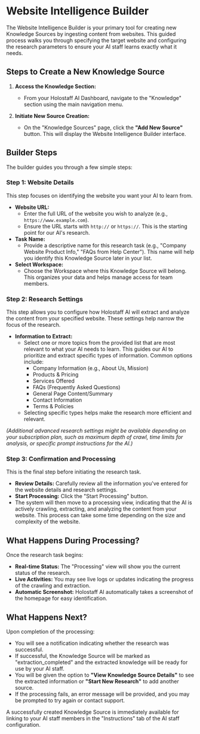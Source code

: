 # Website Intelligence Builder

The Website Intelligence Builder is your primary tool for creating new Knowledge Sources by ingesting content from websites. This guided process walks you through specifying the target website and configuring the research parameters to ensure your AI staff learns exactly what it needs.

## Steps to Create a New Knowledge Source

1.  **Access the Knowledge Section:**
    *   From your Holostaff AI Dashboard, navigate to the "Knowledge" section using the main navigation menu.

2.  **Initiate New Source Creation:**
    *   On the "Knowledge Sources" page, click the **"Add New Source"** button. This will display the Website Intelligence Builder interface.

## Builder Steps

The builder guides you through a few simple steps:

### Step 1: Website Details

This step focuses on identifying the website you want your AI to learn from.

*   **Website URL:**
    *   Enter the full URL of the website you wish to analyze (e.g., `https://www.example.com`).
    *   Ensure the URL starts with `http://` or `https://`. This is the starting point for our AI's research.
*   **Task Name:**
    *   Provide a descriptive name for this research task (e.g., "Company Website Product Info," "FAQs from Help Center"). This name will help you identify this Knowledge Source later in your list.
*   **Select Workspace:**
    *   Choose the Workspace where this Knowledge Source will belong. This organizes your data and helps manage access for team members.

### Step 2: Research Settings

This step allows you to configure how Holostaff AI will extract and analyze the content from your specified website. These settings help narrow the focus of the research.

*   **Information to Extract:**
    *   Select one or more topics from the provided list that are most relevant to what your AI needs to learn. This guides our AI to prioritize and extract specific types of information. Common options include:
        *   Company Information (e.g., About Us, Mission)
        *   Products & Pricing
        *   Services Offered
        *   FAQs (Frequently Asked Questions)
        *   General Page Content/Summary
        *   Contact Information
        *   Terms & Policies
    *   Selecting specific types helps make the research more efficient and relevant.

*(Additional advanced research settings might be available depending on your subscription plan, such as maximum depth of crawl, time limits for analysis, or specific prompt instructions for the AI.)*

### Step 3: Confirmation and Processing

This is the final step before initiating the research task.

*   **Review Details:** Carefully review all the information you've entered for the website details and research settings.
*   **Start Processing:** Click the "Start Processing" button.
*   The system will then move to a processing view, indicating that the AI is actively crawling, extracting, and analyzing the content from your website. This process can take some time depending on the size and complexity of the website.

## What Happens During Processing?

Once the research task begins:

*   **Real-time Status:** The "Processing" view will show you the current status of the research.
*   **Live Activities:** You may see live logs or updates indicating the progress of the crawling and extraction.
*   **Automatic Screenshot:** Holostaff AI automatically takes a screenshot of the homepage for easy identification.

## What Happens Next?

Upon completion of the processing:

*   You will see a notification indicating whether the research was successful.
*   If successful, the Knowledge Source will be marked as "extraction\_completed" and the extracted knowledge will be ready for use by your AI staff.
*   You will be given the option to **"View Knowledge Source Details"** to see the extracted information or **"Start New Research"** to add another source.
*   If the processing fails, an error message will be provided, and you may be prompted to try again or contact support.

A successfully created Knowledge Source is immediately available for linking to your AI staff members in the "Instructions" tab of the AI staff configuration.
